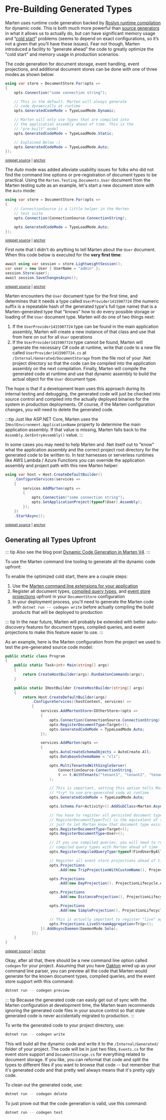 # Pre-Building Generated Types

Marten uses runtime code generation backed by [Roslyn runtime compilation](https://jeremydmiller.com/2018/06/04/compiling-code-at-runtime-with-lamar-part-1/) for dynamic code.
This is both much more powerful than [source generators](https://docs.microsoft.com/en-us/dotnet/csharp/roslyn-sdk/source-generators-overview) in what it allows us to actually do, but can have
significant memory usage and “[cold start](https://en.wikipedia.org/wiki/Cold_start_(computing))” problems (seems to depend on exact configurations, so it’s not a given that you’ll have these issues).
Fear not though, Marten introduced a facility to “generate ahead” the code to greatly optimize the "cold start" and memory usage in production scenarios.

The code generation for document storage, event handling, event projections, and additional document stores can be done
with one of three modes as shown below:

<!-- snippet: sample_code_generation_modes -->
<a id='snippet-sample_code_generation_modes'></a>
```cs
using var store = DocumentStore.For(opts =>
{
    opts.Connection("some connection string");

    // This is the default. Marten will always generate
    // code dynamically at runtime
    opts.GeneratedCodeMode = TypeLoadMode.Dynamic;

    // Marten will only use types that are compiled into
    // the application assembly ahead of time. This is the
    // "pre-built" model
    opts.GeneratedCodeMode = TypeLoadMode.Static;

    // Explained Below :)
    opts.GeneratedCodeMode = TypeLoadMode.Auto;
});
```
<sup><a href='https://github.com/JasperFx/marten/blob/master/src/CoreTests/Examples/CodeGenerationOptions.cs#L16-L35' title='Snippet source file'>snippet source</a> | <a href='#snippet-sample_code_generation_modes' title='Start of snippet'>anchor</a></sup>
<!-- endSnippet -->

The *Auto* mode was added alleviate usability issues for folks who did not find the command line options or pre-registration
of document types to be practical. Using the `Marten.Testing.Documents.User` document from the Marten testing suite
as an example, let's start a new document store with the `Auto` mode:

<!-- snippet: sample_document_store_for_user_document -->
<a id='snippet-sample_document_store_for_user_document'></a>
```cs
using var store = DocumentStore.For(opts =>
{
    // ConnectionSource is a little helper in the Marten
    // test suite
    opts.Connection(ConnectionSource.ConnectionString);

    opts.GeneratedCodeMode = TypeLoadMode.Auto;
});
```
<sup><a href='https://github.com/JasperFx/marten/blob/master/src/CoreTests/Examples/CodeGenerationOptions.cs#L40-L51' title='Snippet source file'>snippet source</a> | <a href='#snippet-sample_document_store_for_user_document' title='Start of snippet'>anchor</a></sup>
<!-- endSnippet -->

First note that I didn't do anything to tell Marten about the `User` document. When this code below is executed
for the **very first time**:

<!-- snippet: sample_save_a_single_user -->
<a id='snippet-sample_save_a_single_user'></a>
```cs
await using var session = store.LightweightSession();
var user = new User { UserName = "admin" };
session.Store(user);
await session.SaveChangesAsync();
```
<sup><a href='https://github.com/JasperFx/marten/blob/master/src/CoreTests/Examples/CodeGenerationOptions.cs#L53-L60' title='Snippet source file'>snippet source</a> | <a href='#snippet-sample_save_a_single_user' title='Start of snippet'>anchor</a></sup>
<!-- endSnippet -->

Marten encounters the `User` document type for the first time, and determines that it needs a type called `UserProvider1415907724`
(the numeric suffix is a repeatable hash of the generated type's full type name) that is a Marten-generated type that "knows" how
to do every possible storage or loading of the `User` document type. Marten will do one of two things next:

1. If the `UserProvider1415907724` type can be found in the main application assembly, Marten will create a new instance of that class and use that from here on out for all `User` operations
2. If the `UserProvider1415907724` type cannot be found, Marten will generate the necessary C# code at runtime, write that
   code to a new file called `UserProvider1415907724.cs` at `/Internal/Generated/DocumentStorage` from the file root of your
   .Net project directory so that the code can be compiled into the application assembly on the next compilation. Finally, Marten
   will compile the generated code at runtime and use that dynamic assembly to build the actual object for the `User` document
   type.

The hope is that if a development team uses this approach during its internal testing and debugging, the generated code will just be checked into source control and compiled
into the actually deployed binaries for the system in production deployments. Of course, if the Marten configuration changes,
you will need to delete the generated code.

:::tip
Just like ASP.NET Core, Marten uses the `IHostEnvironment.ApplicationName` property to determine the main application assembly. If
that value is missing, Marten falls back to the `Assembly.GetEntryAssembly()` value.
:::

In some cases you may need to help Marten and .Net itself out to "know" what the application assembly and the correct project
root directory for the generated code to be written to. In test harnesses or serverless runtimes like AWS Lambda / Azure Functions you
can override the application assembly and project path with this new Marten helper:

<!-- snippet: sample_using_set_application_project -->
<a id='snippet-sample_using_set_application_project'></a>
```cs
using var host = Host.CreateDefaultBuilder()
    .ConfigureServices(services =>
    {
        services.AddMarten(opts =>
        {
            opts.Connection("some connection string");
            opts.SetApplicationProject(typeof(User).Assembly);
        });
    })
    .StartAsync();
```
<sup><a href='https://github.com/JasperFx/marten/blob/master/src/CoreTests/Examples/CodeGenerationOptions.cs#L66-L79' title='Snippet source file'>snippet source</a> | <a href='#snippet-sample_using_set_application_project' title='Start of snippet'>anchor</a></sup>
<!-- endSnippet -->

## Generating all Types Upfront

::: tip
Also see the blog post [Dynamic Code Generation in Marten V4](https://jeremydmiller.com/2021/08/04/dynamic-code-generation-in-marten-v4/).
:::

To use the Marten command line tooling to generate all the dynamic code upfront:

To enable the optimized cold start, there are a couple steps:

1. Use the [Marten command line extensions for your application](/configuration/cli)
1. Register all document types, [compiled query types](/documents/querying/compiled-queries), and [event store projections](/events/projections/) upfront in your `DocumentStore` configuration
1. In your deployment process, you'll need to generate the Marten code with `dotnet run -- codegen write` before actually compiling the build products that will be deployed to production

::: tip
In the near future, Marten will probably be extended with better auto-discovery features
for document types, compiled queries, and event projections to make this feature easier to use.
:::

As an example, here is the Marten configuration from the project we used to test the pre-generated source code model:

<!-- snippet: sample_configuring_pre_build_types -->
<a id='snippet-sample_configuring_pre_build_types'></a>
```cs
public static class Program
{
    public static Task<int> Main(string[] args)
    {
        return CreateHostBuilder(args).RunOaktonCommands(args);
    }

    public static IHostBuilder CreateHostBuilder(string[] args)
    {
        return Host.CreateDefaultBuilder(args)
            .ConfigureServices((hostContext, services) =>
            {
                services.AddMartenStore<IOtherStore>(opts =>
                {
                    opts.Connection(ConnectionSource.ConnectionString);
                    opts.RegisterDocumentType<Target>();
                    opts.GeneratedCodeMode = TypeLoadMode.Auto;
                });

                services.AddMarten(opts =>
                {
                    opts.AutoCreateSchemaObjects = AutoCreate.All;
                    opts.DatabaseSchemaName = "cli";

                    opts.MultiTenantedWithSingleServer(
                        ConnectionSource.ConnectionString,
                        t => t.WithTenants("tenant1", "tenant2", "tenant3")
                    );

                    // This is important, setting this option tells Marten to
                    // *try* to use pre-generated code at runtime
                    opts.GeneratedCodeMode = TypeLoadMode.Auto;

                    opts.Schema.For<Activity>().AddSubClass<Marten.AsyncDaemon.Testing.TestingSupport.Trip>();

                    // You have to register all persisted document types ahead of time
                    // RegisterDocumentType<T>() is the equivalent of saying Schema.For<T>()
                    // just to let Marten know that document type exists
                    opts.RegisterDocumentType<Target>();
                    opts.RegisterDocumentType<User>();

                    // If you use compiled queries, you will need to register the
                    // compiled query types with Marten ahead of time
                    opts.RegisterCompiledQueryType(typeof(FindUserByAllTheThings));

                    // Register all event store projections ahead of time
                    opts.Projections
                        .Add(new TripProjectionWithCustomName(), ProjectionLifecycle.Async);

                    opts.Projections
                        .Add(new DayProjection(), ProjectionLifecycle.Async);

                    opts.Projections
                        .Add(new DistanceProjection(), ProjectionLifecycle.Async);

                    opts.Projections
                        .Add(new SimpleProjection(), ProjectionLifecycle.Inline);

                    // This is actually important to register "live" aggregations too for the code generation
                    opts.Projections.LiveStreamAggregation<Trip>();
                }).AddAsyncDaemon(DaemonMode.Solo);
            });
    }
}
```
<sup><a href='https://github.com/JasperFx/marten/blob/master/src/CommandLineRunner/Program.cs#L28-L95' title='Snippet source file'>snippet source</a> | <a href='#snippet-sample_configuring_pre_build_types' title='Start of snippet'>anchor</a></sup>
<!-- endSnippet -->

Okay, after all that, there should be a new command line option called `codegen` for your project. Assuming
that you have [Oakton](https://jasperfx.github.io/oakton) wired up as your command line parser, you can preview all
the code that Marten would generate for the known document types, compiled queries, and the event store support
with this command:

```bash
dotnet run -- codegen preview
```

::: tip
Because the generated code can easily get out of sync with the Marten configuration at development time, the Marten team recommends ignoring the generated code files in your source control so that stale generated code is never accidentally migrated to production.
:::

To write the generated code to your project directory, use:

```bash
dotnet run -- codegen write
```

This will build all the dynamic code and write it to the `/Internal/Generated/` folder of your project. The code will
be in just two files, `Events.cs` for the event store support and `DocumentStorage.cs` for everything related
to document storage. If you like, you can reformat that code and split the types to different files if you want to
browse that code -- but remember that it's generated code and that pretty well always means that it's pretty ugly code.

To clean out the generated code, use:

```bash
dotnet run -- codegen delete
```

To just prove out that the code generation is valid, use this command:

```bash
dotnet run -- codegen test
```
